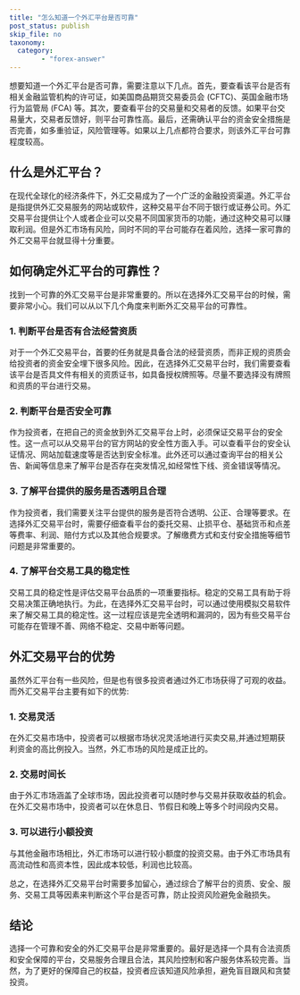 ```yaml
---
title: "怎么知道一个外汇平台是否可靠"
post_status: publish
skip_file: no
taxonomy:
  category:
        - "forex-answer"
---
```


想要知道一个外汇平台是否可靠，需要注意以下几点。首先，要查看该平台是否有相关金融监管机构的许可证，如美国商品期货交易委员会 (CFTC)、英国金融市场行为监管局 (FCA) 等。其次，要查看平台的交易量和交易者的反馈。如果平台交易量大，交易者反馈好，则平台可靠性高。最后，还需确认平台的资金安全措施是否完善，如多重验证，风险管理等。如果以上几点都符合要求，则该外汇平台可靠程度较高。

## 什么是外汇平台？

在现代全球化的经济条件下，外汇交易成为了一个广泛的金融投资渠道。外汇平台是指提供外汇交易服务的网站或软件，这种交易平台不同于银行或证券公司。外汇交易平台提供让个人或者企业可以交易不同国家货币的功能，通过这种交易可以赚取利润。但是外汇市场有风险，同时不同的平台可能存在着风险，选择一家可靠的外汇交易平台就显得十分重要。

## 如何确定外汇平台的可靠性？

找到一个可靠的外汇交易平台是非常重要的。所以在选择外汇交易平台的时候，需要非常小心。我们可以从以下几个角度来判断外汇交易平台的可靠性。

### 1. 判断平台是否有合法经营资质

对于一个外汇交易平台，首要的任务就是具备合法的经营资质，而非正规的资质会给投资者的资金安全埋下很多风险。因此，在选择外汇交易平台时，我们需要查看该平台是否具文件有相关的资质证书，如具备授权牌照等。尽量不要选择没有牌照和资质的平台进行交易。

### 2. 判断平台是否安全可靠

作为投资者，在把自己的资金放到外汇交易平台上时，必须保证交易平台的安全性。这一点可以从交易平台的官方网站的安全性方面入手。可以查看平台的安全认证情况、网站加载速度等是否达到安全标准。此外还可以通过查询平台的相关公告、新闻等信息来了解平台是否存在突发情况,如经常性下线、资金错误等情况。

### 3. 了解平台提供的服务是否透明且合理

作为投资者，我们需要关注平台提供的服务是否符合透明、公正、合理等要求。在选择外汇交易平台时，需要仔细查看平台的委托交易、止损平仓、基础货币和点差等费率、利润、赔付方式以及其他合规要求。了解缴费方式和支付安全措施等细节问题是非常重要的。

### 4. 了解平台交易工具的稳定性

交易工具的稳定性是评估交易平台品质的一项重要指标。稳定的交易工具有助于将交易决策正确地执行。为此，在选择外汇交易平台时，可以通过使用模拟交易软件来了解交易工具的稳定性。这一过程应该是完全透明和漏洞的，因为有些交易平台可能存在管理不善、网络不稳定、交易中断等问题。

## 外汇交易平台的优势

虽然外汇平台有一些风险，但是也有很多投资者通过外汇市场获得了可观的收益。而外汇交易平台主要有如下的优势:

### 1. 交易灵活

在外汇交易市场中，投资者可以根据市场状况灵活地进行买卖交易,并通过短期获利资金的高比例投入。当然，外汇市场的风险是成正比的。

### 2. 交易时间长

由于外汇市场涵盖了全球市场，因此投资者可以随时参与交易并获取收益的机会。在外汇交易市场中，投资者可以在休息日、节假日和晚上等多个时间段内交易。

### 3. 可以进行小额投资

与其他金融市场相比，外汇市场可以进行较小额度的投资交易。由于外汇市场具有高流动性和高资本性，因此成本较低，利润也比较高。

总之，在选择外汇交易平台时需要多加留心，通过综合了解平台的资质、安全、服务、交易工具等因素来判断这个平台是否可靠，防止投资风险避免金融损失。

## 结论

选择一个可靠和安全的外汇交易平台是非常重要的。最好是选择一个具有合法资质和安全保障的平台，交易服务合理且合法，其风险控制和客户服务体系较完善。当然，为了更好的保障自己的权益，投资者应该知道风险承担，避免盲目跟风和贪婪投资。